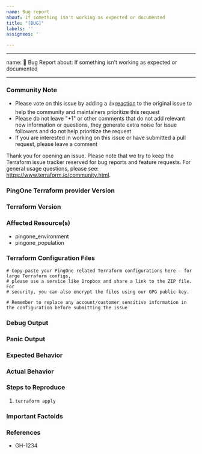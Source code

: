 ```yaml
---
name: Bug report
about: If something isn't working as expected or documented
title: "[BUG]"
labels: ''
assignees: ''

---
```


---
name: 🐛 Bug Report
about: If something isn't working as expected or documented

---

<!--- Please keep this note for the community --->

### Community Note

* Please vote on this issue by adding a 👍 [reaction](https://blog.github.com/2016-03-10-add-reactions-to-pull-requests-issues-and-comments/) to the original issue to help the community and maintainers prioritize this request
* Please do not leave "+1" or other comments that do not add relevant new information or questions, they generate extra noise for issue followers and do not help prioritize the request
* If you are interested in working on this issue or have submitted a pull request, please leave a comment

<!--- Thank you for keeping this note for the community --->

Thank you for opening an issue. Please note that we try to keep the Terraform issue tracker reserved for bug reports and feature requests. For general usage questions, please see: https://www.terraform.io/community.html.

### PingOne Terraform provider Version
<!--- Check the version you have configured in your .tf files. If you are not running the latest version of the provider, please upgrade because your issue may have already been fixed. -->

### Terraform Version
<!--- Run `terraform -v` to show the version. If you are not running the latest version of Terraform, please upgrade because your issue may have already been fixed. -->

### Affected Resource(s)
<!--- Please list the resources as a list, for example: -->
- pingone_environment
- pingone_population

<!--- If this issue appears to affect multiple resources, it may be an issue with Terraform's core, so please mention this. -->

### Terraform Configuration Files
```hcl
# Copy-paste your PingOne related Terraform configurations here - for large Terraform configs,
# please use a service like Dropbox and share a link to the ZIP file. For
# security, you can also encrypt the files using our GPG public key.

# Remember to replace any account/customer sensitive information in the configuration before submitting the issue
```

### Debug Output
<!--- Please provide your debug output with `TF_LOG=DEBUG` enabled on your `terraform plan` or `terraform apply` -->

### Panic Output
<!--- If Terraform produced a panic, please provide your debug output from the GO panic -->

### Expected Behavior
<!--- What should have happened? -->

### Actual Behavior
<!--- What actually happened? -->

### Steps to Reproduce
<!---Please list the steps required to reproduce the issue, for example: -->
1. `terraform apply`

### Important Factoids
<!--- Are there anything you'd like to share about the general setup of your PingOne account?  Please do not include sensitive information or account data -->

### References
<!--- Are there any other GitHub issues (open or closed) or Pull Requests that should be linked here? For example: -->
- GH-1234
